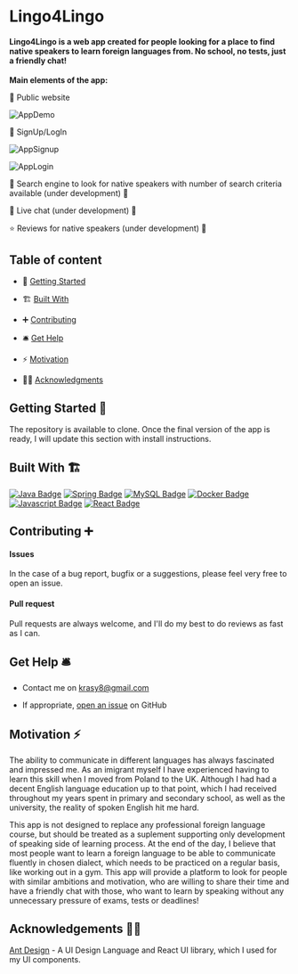 # Lingo4Lingo  
  

#### Lingo4Lingo is a web app created for people looking for a place to find native speakers to learn foreign languages from. No school, no tests, just a friendly chat!

**Main elements of the app:**

📢 Public website

![AppDemo](https://j.gifs.com/BNxlZN.gif)

🔐 SignUp/LogIn

![AppSignup](https://j.gifs.com/OMO1zY.gif)

![AppLogin](https://j.gifs.com/0Y1lNv.gif)

🔎 Search engine to look for native speakers with number of search criteria available (under development) 🚧

💬 Live chat (under development) 🚧 

⭐️ Reviews for native speakers (under development) 🚧 

## Table of content  
  
- 🚀 [Getting Started](#getting-started-🚀)

- 🏗 [Built With](#built-with-🏗) 

- ➕ [Contributing](#contributing-➕)

- 🛎 [Get Help](#get-help-🛎) 

- ⚡️ [Motivation](#motivation-⚡️)

- 🙏🏻 [Acknowledgments](#acknowledgements-🙏🏻)
  

## Getting Started 🚀
  

The repository is available to clone.
Once the final version of the app is ready, I will update this section with install instructions.
  

## Built With 🏗
 [![Java Badge](https://img.shields.io/badge/-Java-007396?style=for-the-badge&labelColor=white&logo=java&logoColor=007396)](https://www.java.com/en/) [![Spring Badge](https://img.shields.io/badge/-Spring-6DB33F?style=for-the-badge&labelColor=white&logo=spring&logoColor=6DB33F)](https://spring.io) [![MySQL Badge](https://img.shields.io/badge/-MySQL-4479A1?style=for-the-badge&labelColor=white&logo=mysql&logoColor=4479A1)](https://www.mysql.com) [![Docker Badge](https://img.shields.io/badge/-Docker-2496ED?style=for-the-badge&labelColor=white&logo=docker&logoColor=2496ED)](https://www.docker.com) [![Javascript Badge](https://img.shields.io/badge/-Javascript-F7DF1E?style=for-the-badge&labelColor=black&logo=javascript&logoColor=F7DF1E)](https://www.javascript.com) [![React Badge](https://img.shields.io/badge/-React-61DAFB?style=for-the-badge&labelColor=black&logo=react&logoColor=61DAFB)](https://reactjs.org)
  

## Contributing ➕
  

#### Issues  
  

In the case of a bug report, bugfix or a suggestions, please feel very free to open an issue.  
  

#### Pull request  
  

Pull requests are always welcome, and I'll do my best to do reviews as fast as I can.  
  

## Get Help 🛎
  

- Contact me on krasy8@gmail.com  
  
- If appropriate, [open an issue](https://github.com/Krasy8/Lingo4Lingo/issues) on GitHub  
  

## Motivation ⚡️

The ability to communicate in different languages has always fascinated and impressed me. As an imigrant myself  I have experienced having to learn this skill when I moved from Poland to the UK. Although I had had a decent English language education up to that point, which I had received throughout my years spent in primary and secondary school, as well as the university, the reality of spoken English hit me hard. 

This app is not designed to replace any professional foreign language course, but should be treated as a suplement supporting only development of speaking side of learning process. At the end of the day, I believe that most people want to learn a foreign language to be able to communicate fluently in chosen dialect, which needs to be practiced on a regular basis, like working out in a gym. This app will provide a platform to look for people with similar ambitions and motivation, who are willing to share their time and have a friendly chat with those, who want to learn by speaking without any unnecessary pressure of exams, tests or deadlines!

## Acknowledgements 🙏🏻
 
 [Ant Design](https://ant.design) - A UI Design Language and React UI library, which I used for my UI components.
